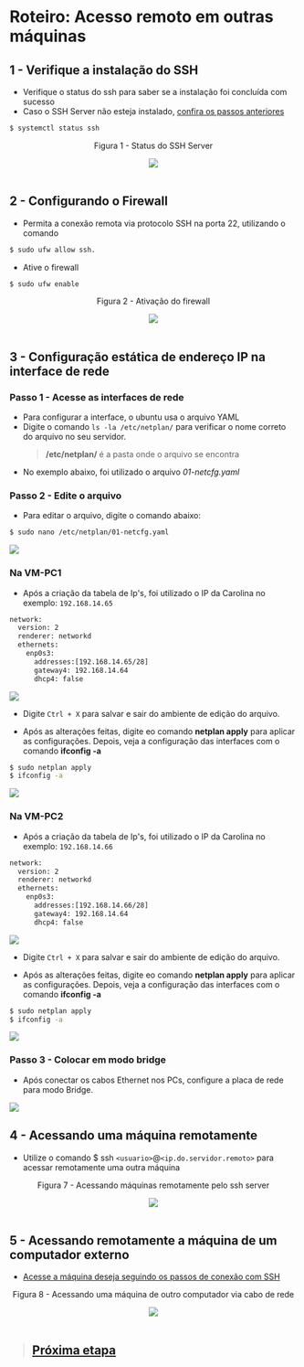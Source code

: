 # Roteiro: Acesso remoto em outras máquinas

## 1 - Verifique a instalação do SSH

- Verifique o status do ssh para saber se a instalação foi concluída com sucesso
- Caso o SSH Server não esteja instalado, <a href="./2.md"> confira os passos anteriores <a/>

```bash
$ systemctl status ssh
```

<div align="center">
  <p>Figura 1 - Status do SSH Server</p>
  <img src="../Imagens/etapa4-status-ssh.5.png" />
  <br><br>
</div>

## 2 - Configurando o Firewall

- Permita a conexão remota via protocolo SSH na porta 22, utilizando o comando

```bash
$ sudo ufw allow ssh.
```

- Ative o firewall

```bash
$ sudo ufw enable
```

<div align="center">
  <p>Figura 2 - Ativação do firewall</p>
  <img src="../Imagens/etapa4-ativacaodofirewall.6.png" />
  <br><br>
</div>

## 3 - Configuração estática de endereço IP na interface de rede

### Passo 1 - Acesse as interfaces de rede

- Para configurar a interface, o ubuntu usa o arquivo YAML
- Digite o comando `ls -la /etc/netplan/` para verificar o nome correto do arquivo no seu servidor.
  > **/etc/netplan/** é a pasta onde o arquivo se encontra
- No exemplo abaixo, foi utilizado o arquivo _01-netcfg.yaml_
  <img scr='../Imagens/etapa2-criandomv.5.1.png'>

### Passo 2 - Edite o arquivo

- Para editar o arquivo, digite o comando abaixo:

```bash
$ sudo nano /etc/netplan/01-netcfg.yaml
```

  <img src='../Imagens/etapa2-criandomv.6.png'>

### Na VM-PC1

- Após a criação da tabela de Ip's, foi utilizado o IP da Carolina no exemplo: `192.168.14.65`

```bash
network:
  version: 2
  renderer: networkd
  ethernets:
    enp0s3:
      addresses:[192.168.14.65/28]
      gateway4: 192.168.14.64
      dhcp4: false
```

<img src='../Imagens/etapa2-criandomv.7.png'> <br>

- Digite `Ctrl + X` para salvar e sair do ambiente de edição do arquivo.

- Após as alterações feitas, digite eo comando **netplan apply** para aplicar as configurações. Depois, veja a configuração das interfaces com o comando **ifconfig -a**

```bash
$ sudo netplan apply
$ ifconfig -a
```

  <img src='../Imagens/etapa2-criandomv.8.png'>

### Na VM-PC2

- Após a criação da tabela de Ip's, foi utilizado o IP da Carolina no exemplo: `192.168.14.66`

```bash
network:
  version: 2
  renderer: networkd
  ethernets:
    enp0s3:
      addresses:[192.168.14.66/28]
      gateway4: 192.168.14.64
      dhcp4: false
```

  <img src='../Imagens/etapa2-criandomv.9.png'> 
  
  * Digite `Ctrl + X` para salvar e sair do ambiente de edição do arquivo.
  
  * Após as alterações feitas, digite eo comando **netplan apply** para aplicar as configurações. Depois, veja a configuração das interfaces com o comando **ifconfig -a**

```bash
$ sudo netplan apply
$ ifconfig -a
```

  <img src='../Imagens/etapa2-criandomv.10.png'>
  
  ### Passo 3 - Colocar em modo bridge
   * Após conectar os cabos Ethernet nos PCs, configure a placa de rede para modo Bridge.
   
   <img src='../Imagens/etapa2-criandomv.11.png'>

<br>
<section id="ssh"> </section>

## 4 - Acessando uma máquina remotamente

- Utilize o comando $ ssh `<usuario>`@`<ip.do.servidor.remoto>` para acessar remotamente uma outra máquina

<div align="center">
  <p>Figura 7 - Acessando máquinas remotamente pelo ssh server</p>
  <img src="../Imagens/etapa4-acessando-vm2-ssh.7.png" />
  <br><br>
</div>

## 5 - Acessando remotamente a máquina de um computador externo

- <a href="#ssh">Acesse a máquina deseja seguindo os passos de conexão com SSH</a>

<div align="center">
  <p>Figura 8 - Acessando uma máquina de outro computador via cabo de rede</p>
  <img src="../Imagens/etapa4-ssh-entre-computadores.8.png" />
  <br><br>
</div>

> ## <a href="./5.md">Próxima etapa</a>
